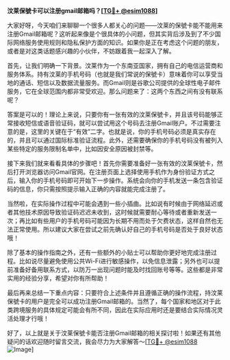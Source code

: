 **汶莱保號卡可以注册gmail邮箱吗？[[TG💪+ @esim1088](https://t.me/s/esim1088)]**

大家好呀，今天咱们来聊聊一个很多人都关心的问题——汶莱的保號卡能不能用来注册Gmail邮箱呢？这听起来像是个很具体的小问题，但其实背后涉及到了不少国际网络服务使用规则和隐私保护方面的知识。如果你是正在考虑这个问题的朋友，或者是对这类话题感兴趣的小伙伴，不妨跟着我一起深入了解。

首先，让我们明确一下背景。汶莱作为一个东南亚国家，拥有自己的电信运营商和服务体系。持有汶莱的手机号码（也就是我们常说的保號卡）意味着你可以享受当地的通话、短信以及数据流量服务。而Gmail则是谷歌公司提供的全球性电子邮件服务，它在全球范围内都非常受欢迎。那么问题来了：这两个东西之间有没有联系呢？

答案是可以的！理论上来说，只要你有一张有效的汶莱保號卡，并且该号码能够正常接收短信或语音验证码，就可以尝试用这个号码去注册Gmail账户。不过需要注意的是，这里的关键在于“有效”二字。也就是说，你的手机号码必须是真实存在的，并且可以通过国际标准验证流程。此外，还需要确保你的手机号码没有被列入某些特定的服务限制名单中，比如因安全原因被封禁等。

接下来我们就来看看具体的步骤吧！首先你需要准备好一张有效的汶莱保號卡，然后打开浏览器访问Gmail官网。在注册页面上选择使用手机作为身份验证方式之后，输入你的手机号码即可开始下一步操作。系统会向你的手机发送一条包含验证码的信息，你只需按照提示输入正确的内容就能完成注册了。

当然啦，在实际操作过程中可能会遇到一些小插曲。比如说有时候由于网络延迟或者其他技术原因导致验证码迟迟未收到，这时候就需要耐心等待或者重新发送一次；再比如有些用户的手机号码可能因为长期不用而处于欠费状态，这样自然也无法正常使用。所以建议大家在尝试之前先确认好自己的手机号码是否处于良好状态哦！

除了基本的操作指南之外，还有一些额外的小贴士可以帮助你更好地完成注册过程。比如说尽量避免使用公共Wi-Fi进行敏感操作，以免信息泄露；另外也可以提前准备好备用联系方式，以防万一出现问题时能及时找回账号等等。这些都是非常实用的经验分享，希望对你有所帮助！

最后再来总结一下重点内容：只要符合上述条件并且遵循正确的操作流程，持汶莱保號卡的用户是完全可以成功注册Gmail邮箱的。当然了，每个国家和地区对于此类跨境服务的具体规定可能会有所不同，因此在实际应用时还是要结合实际情况灵活处理才行哦！

好了，以上就是关于汶莱保號卡能否注册Gmail邮箱的相关探讨啦！如果还有其他疑问的话欢迎随时留言交流，我会尽力为大家解答～[[TG💪+ @esim1088](https://t.me/s/esim1088) ![Image](https://i.postimg.cc/4NQfJmqS/Snipaste-2025-05-13-00-14-12.png)]